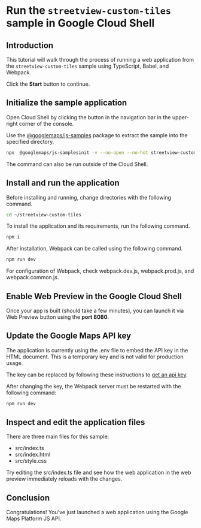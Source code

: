 # Run the `streetview-custom-tiles` sample in Google Cloud Shell

<walkthrough-tutorial-duration duration="10"/>

## Introduction

This tutorial will walk through the process of running a web application from
the `streetview-custom-tiles` sample using TypeScript, Babel, and Webpack.

Click the **Start** button to continue.

## Initialize the sample application

Open Cloud Shell by clicking the
<walkthrough-cloud-shell-icon></walkthrough-cloud-shell-icon> button in the
navigation bar in the upper-right corner of the console.

Use the [@googlemaps/js-samples](https://www.npmjs.com/package/@googlemaps/js-samples) package to 
extract the sample into the specified directory.

```bash
npx  @googlemaps/js-samplesinit -v --no-open --no-hot streetview-custom-tiles ~/streetview-custom-tiles
```

The command can also be run outside of the Cloud Shell.

## Install and run the application

Before installing and running, change directories with the following command.

```bash
cd ~/streetview-custom-tiles
```

To install the application and its requirements, run the following command.

```bash
npm i
```

After installation, Webpack can be called using the following command.

```bash
npm run dev
```

For configuration of Webpack, check
<walkthrough-editor-open-file filePath="streetview-custom-tiles/webpack.dev.js">webpack.dev.js</walkthrough-editor-open-file>,
<walkthrough-editor-open-file filePath="streetview-custom-tiles/webpack.prod.js">webpack.prod.js</walkthrough-editor-open-file>,
and
<walkthrough-editor-open-file filePath="streetview-custom-tiles/webpack.common.js">webpack.common.js</walkthrough-editor-open-file>.

## Enable Web Preview in the Google Cloud Shell

Once your app is built (should take a few minutes), you can launch it via
<walkthrough-spotlight-pointer target="cloudshell" spotlightId="devshell-web-preview-button">Web
Preview button</walkthrough-spotlight-pointer> using the **port 8080**.

## Update the Google Maps API key

The application is currently using the
<walkthrough-editor-open-file filePath="streetview-custom-tiles/.env">.env</walkthrough-editor-open-file>
file to embed the API key in the HTML document. This is a temporary key and is
not valid for production usage.

The key can be replaced by following these instructions to
[get an api key](https://developers.google.com/maps/documentation/javascript/get-api-key).

After changing the key, the Webpack server must be restarted with the following
command:

```bash
npm run dev
```

## Inspect and edit the application files

There are three main files for this sample:

*   <walkthrough-editor-open-file filePath="streetview-custom-tiles/src/index.ts">src/index.ts</walkthrough-editor-open-file>
*   <walkthrough-editor-open-file filePath="streetview-custom-tiles/src/index.html">src/index.html</walkthrough-editor-open-file>
*   <walkthrough-editor-open-file filePath="streetview-custom-tiles/src/style.css">src/style.css</walkthrough-editor-open-file>

Try editing the <walkthrough-editor-open-file filePath="streetview-custom-tiles/src/index.ts">src/index.ts</walkthrough-editor-open-file> file and see how the web application in the web preview immediately reloads with the changes.

## Conclusion

<walkthrough-conclusion-trophy></walkthrough-conclusion-trophy>

Congratulations! You've just launched a web application using the Google Maps
Platform JS API.
